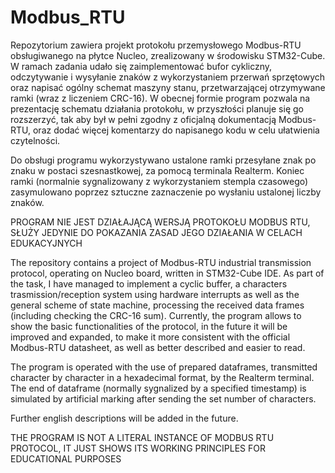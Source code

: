 # Modbus_RTU
Repozytorium zawiera projekt protokołu przemysłowego Modbus-RTU obsługiwanego na płytce Nucleo, zrealizowany w środowisku STM32-Cube. W ramach zadania udało się zaimplementować bufor cykliczny, odczytywanie i wysyłanie znaków z wykorzystaniem przerwań sprzętowych oraz napisać ogólny schemat maszyny stanu, przetwarzającej otrzymywane ramki (wraz z liczeniem CRC-16). W obecnej formie program pozwala na prezentację schematu działania protokołu, w przyszłości planuje się go rozszerzyć, tak aby był w pełni zgodny z oficjalną dokumentacją Modbus-RTU, oraz dodać więcej komentarzy do napisanego kodu w celu ułatwienia czytelności.

Do obsługi programu wykorzystywano ustalone ramki przesyłane znak po znaku w postaci szesnastkowej, za pomocą terminala Realterm. Koniec ramki (normalnie sygnalizowany z wykorzystaniem stempla czasowego) zasymulowano poprzez sztuczne zaznaczenie po wysłaniu ustalonej liczby znaków.

PROGRAM NIE JEST DZIAŁAJĄCĄ WERSJĄ PROTOKOŁU MODBUS RTU, SŁUŻY JEDYNIE DO POKAZANIA ZASAD JEGO DZIAŁANIA W CELACH EDUKACYJNYCH

The repository contains a project of Modbus-RTU industrial transmission protocol, operating on Nucleo board, written in STM32-Cube IDE. As part of the task, I have managed to implement a cyclic buffer, a characters trasmission/reception system using hardware interrupts as well as the general scheme of state machine, processing the received data frames (including checking the CRC-16 sum). Currently, the program allows to show the basic functionalities of the protocol, in the future it will be improved and expanded, to make it more consistent with the official Modbus-RTU datasheet, as well as better described and easier to read.  

The program is operated with the use of prepared dataframes, transmitted character by character in a hexadecimal format, by the Realterm terminal. The end of dataframe (normally sygnalized by a specified timestamp) is simulated by artificial marking after sending the set number of characters. 

Further english descriptions will be added in the future.

THE PROGRAM IS NOT A LITERAL INSTANCE OF MODBUS RTU PROTOCOL, IT JUST SHOWS ITS WORKING PRINCIPLES FOR EDUCATIONAL PURPOSES

